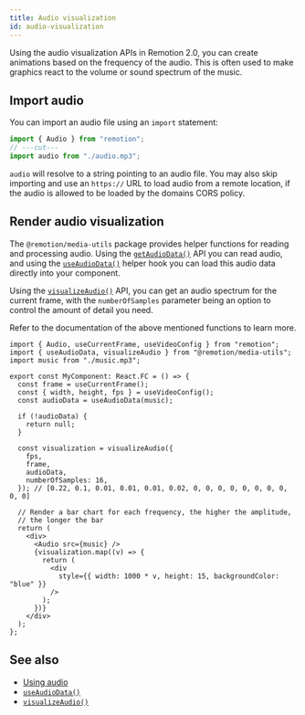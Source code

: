 ```yaml
---
title: Audio visualization
id: audio-visualization
---
```


Using the audio visualization APIs in Remotion 2.0, you can create animations based on the frequency of the audio. This is often used to make graphics react to the volume or sound spectrum of the music.

## Import audio

You can import an audio file using an `import` statement:

```ts twoslash
import { Audio } from "remotion";
// ---cut---
import audio from "./audio.mp3";
```

`audio` will resolve to a string pointing to an audio file. You may also skip importing and use an `https://` URL to load audio from a remote location, if the audio is allowed to be loaded by the domains CORS policy.

## Render audio visualization

The `@remotion/media-utils` package provides helper functions for reading and processing audio. Using the [`getAudioData()`](/docs/get-audio-data) API you can read audio, and using the [`useAudioData()`](/docs/use-audio-data) helper hook you can load this audio data directly into your component.

Using the [`visualizeAudio()`](/docs/visualize-audio) API, you can get an audio spectrum for the current frame, with the `numberOfSamples` parameter being an option to control the amount of detail you need.

Refer to the documentation of the above mentioned functions to learn more.

```tsx twoslash
import { Audio, useCurrentFrame, useVideoConfig } from "remotion";
import { useAudioData, visualizeAudio } from "@remotion/media-utils";
import music from "./music.mp3";

export const MyComponent: React.FC = () => {
  const frame = useCurrentFrame();
  const { width, height, fps } = useVideoConfig();
  const audioData = useAudioData(music);

  if (!audioData) {
    return null;
  }

  const visualization = visualizeAudio({
    fps,
    frame,
    audioData,
    numberOfSamples: 16,
  }); // [0.22, 0.1, 0.01, 0.01, 0.01, 0.02, 0, 0, 0, 0, 0, 0, 0, 0, 0, 0]

  // Render a bar chart for each frequency, the higher the amplitude,
  // the longer the bar
  return (
    <div>
      <Audio src={music} />
      {visualization.map((v) => {
        return (
          <div
            style={{ width: 1000 * v, height: 15, backgroundColor: "blue" }}
          />
        );
      })}
    </div>
  );
};
```

## See also

- [Using audio](/docs/using-audio)
- [`useAudioData()`](/docs/use-audio-data)
- [`visualizeAudio()`](/docs/visualize-audio)
